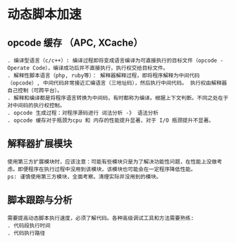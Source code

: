 # 动态脚本加速   

## opcode 缓存 （APC, XCache）

    . 编译型语言（c/c++）: 编译过程即将变成语言编译为可直接执行的目标文件（opcode - Operate Code），编译成功后并不直接执行，执行权交给目标文件。   
    . 解释性脚本语言（php, ruby等）： 解释器解释过程，即将程序解释为中间代码（opcode）, 中间代码非常接近汇编语言（三地址码），然后执行中间代码。 执行权由解释器自己控制（可跨平台）。   
    . 解释和编译都是将程序语言转换为中间码，有时都称为编译。根据上下文判断。不同之处在于对中间码的执行权控制。   
    . opcode 生成过程：对程序源码进行 词法分析 -》 语法分析   
    . opcode 缓存对于瓶颈为cpu 和 内存的性能提升显著，对于 I/O 瓶颈提升不显著。   

## 解释器扩展模块   

    使用第三方扩展模块时，应该注意：可能有些模块只是为了解决功能性问题，在性能上没做考虑。即便程序在执行过程中没用到该模块，该模块也可能会在一定程序降低性能。   
    ps: 谨慎使用第三方模块，全面考察。清理实际并没用到的模块。   


## 脚本跟踪与分析  

    需要提高动态脚本执行速度，必须了解代码。各种高级调试工具和方法需要熟练:   
    . 代码段执行时间  
    . 代码执行路径   

